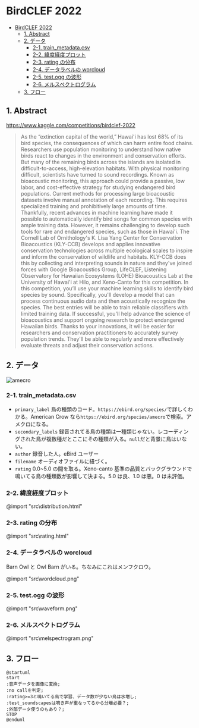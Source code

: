 # BirdCLEF 2022

- [BirdCLEF 2022](#birdclef-2022)
  - [1. Abstract](#1-abstract)
  - [2. データ](#2-データ)
    - [2-1. train_metadata.csv](#2-1-train_metadatacsv)
    - [2-2. 緯度経度プロット](#2-2-緯度経度プロット)
    - [2-3. rating の分布](#2-3-rating-の分布)
    - [2-4. データラベルの worcloud](#2-4-データラベルの-worcloud)
    - [2-5. test.ogg の波形](#2-5-testogg-の波形)
    - [2-6. メルスペクトログラム](#2-6-メルスペクトログラム)
  - [3. フロー](#3-フロー)

## 1. Abstract

https://www.kaggle.com/competitions/birdclef-2022

> As the “extinction capital of the world,” Hawai'i has lost 68% of its bird species, the consequences of which can harm entire food chains. Researchers use population monitoring to understand how native birds react to changes in the environment and conservation efforts. But many of the remaining birds across the islands are isolated in difficult-to-access, high-elevation habitats. With physical monitoring difficult, scientists have turned to sound recordings. Known as bioacoustic monitoring, this approach could provide a passive, low labor, and cost-effective strategy for studying endangered bird populations.
> Current methods for processing large bioacoustic datasets involve manual annotation of each recording. This requires specialized training and prohibitively large amounts of time. Thankfully, recent advances in machine learning have made it possible to automatically identify bird songs for common species with ample training data. However, it remains challenging to develop such tools for rare and endangered species, such as those in Hawai'i.
> The Cornell Lab of Ornithology's K. Lisa Yang Center for Conservation Bioacoustics (KLY-CCB) develops and applies innovative conservation technologies across multiple ecological scales to inspire and inform the conservation of wildlife and habitats. KLY-CCB does this by collecting and interpreting sounds in nature and they've joined forces with Google Bioacoustics Group, LifeCLEF, Listening Observatory for Hawaiian Ecosystems (LOHE) Bioacoustics Lab at the University of Hawai'i at Hilo, and Xeno-Canto for this competition.
> In this competition, you’ll use your machine learning skills to identify bird species by sound. Specifically, you'll develop a model that can process continuous audio data and then acoustically recognize the species. The best entries will be able to train reliable classifiers with limited training data.
> If successful, you'll help advance the science of bioacoustics and support ongoing research to protect endangered Hawaiian birds. Thanks to your innovations, it will be easier for researchers and conservation practitioners to accurately survey population trends. They'll be able to regularly and more effectively evaluate threats and adjust their conservation actions.

## 2. データ

![amecro](https://cdn.download.ams.birds.cornell.edu/api/v1/asset/59858041/1200 "amecro")

### 2-1. train_metadata.csv

-   `primary_label`
    鳥の種類のコード。`https://ebird.org/species/`で詳しくわかる。American Crow なら`https://ebird.org/species/amecro`で検索。アメクロになる。
-   `secondary_labels`
    録音されてる鳥の種類は一種類じゃない。レコーディングされた鳥が複数種だとここにその種類が入る。`null`だと背景に鳥はいない。
-   `author`
    録音した人。eBird ユーザー
-   `filename`
    オーディオファイルに紐づく。
-   `rating`
    0.0~5.0 の間を取る。Xeno-canto 基準の品質とバックグラウンドで鳴いてる鳥の種類数が影響して決まる。5.0 は良、1.0 は悪。0 は未評価。

### 2-2. 緯度経度プロット

@import "src\distribution.html"

### 2-3. rating の分布

@import "src\rating.html"

### 2-4. データラベルの worcloud

Barn Owl と Owl Barn がいる。ちなみにこれはメンフクロウ。

@import "src\wordcloud.png"

### 2-5. test.ogg の波形

@import "src\waveform.png"

### 2-6. メルスペクトログラム

@import "src\melspectrogram.png"

## 3. フロー

```plantuml
@startuml
start
:音声データを画像に変換;
:no callを判定;
:rating>=3と鳴いてる鳥で学習、データ数が少ない鳥は水増し;
:test_soundscapesは鳴き声が重なってるから分離必要？;
:外部データ使うのもあり？;
STOP
@enduml
```

